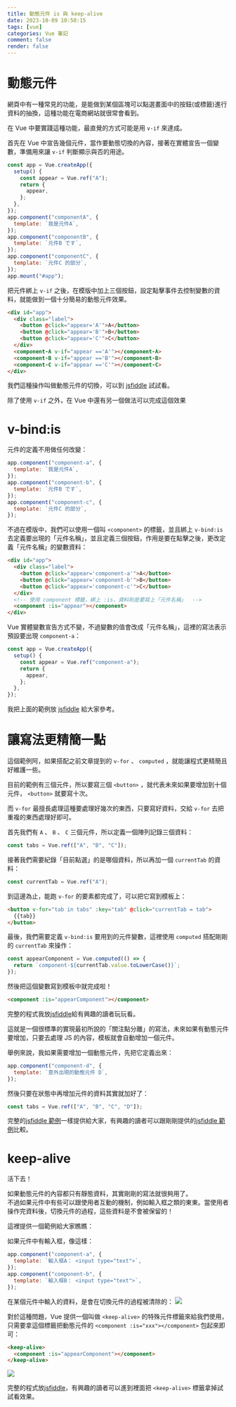 ```yaml
---
title: 動態元件 is 與 keep-alive
date: 2023-10-09 10:50:15
tags: [vue]
categories: Vue 筆記
comment: false
render: false
---
```


# 動態元件

網頁中有一種常見的功能，是能做到某個區塊可以點選畫面中的按鈕(或標籤)進行資料的抽換，這種功能在電商網站就很常會看到。

在 Vue 中要實踐這種功能，最直覺的方式可能是用 `v-if` 來達成。


首先在 Vue 中宣告幾個元件，當作要動態切換的內容，接著在實體宣告一個變數，準備用來讓 `v-if` 判斷顯示與否的用途。 


```js
const app = Vue.createApp({
  setup() {
    const appear = Vue.ref("A");
    return {
      appear,
    };
  },
});
app.component("componentA", {
  template: `我是元件A`,
});
app.component("componentB", {
  template: `元件B です`,
});
app.component("componentC", {
  template: `元件C 的部分`,
});
app.mount("#app");
```

把元件綁上 `v-if` 之後，在模版中加上三個按鈕，設定點擊事件去控制變數的資料，就能做到一個十分簡易的動態元件效果。

```html
<div id="app">
  <div class="label">
    <button @click="appear='A'">A</button>
    <button @click="appear='B'">B</button>
    <button @click="appear='C'">C</button>
  </div>
  <component-A v-if="appear =='A'"></component-A>
  <component-B v-if="appear =='B'"></component-B>
  <component-C v-if="appear =='C'"></component-C>
</div>
```

我們這種操作叫做動態元件的切換，可以到 [jsfiddle](https://jsfiddle.net/imall/kdpo5qyc/41/) 試試看。

除了使用 `v-if` 之外，在 Vue 中還有另一個做法可以完成這個效果

# v-bind:is

元件的定義不用做任何改變：

```js
app.component("component-a", {
  template: `我是元件A`,
});
app.component("component-b", {
  template: `元件B です`,
});
app.component("component-c", {
  template: `元件C 的部分`,
});
```

不過在模版中，我們可以使用一個叫 `<component>` 的標籤，並且綁上 `v-bind:is` 去定義要出現的「元件名稱」，並且定義三個按鈕，作用是要在點擊之後，更改定義「元件名稱」的變數資料：

```html
<div id="app">
  <div class="label">
    <button @click="appear='component-a'">A</button>
    <button @click="appear='component-b'">B</button>
    <button @click="appear='component-c'">C</button>
  </div>
  <!-- 使用 component 標籤，綁上 :is，資料則是要寫上「元件名稱」  -->
  <component :is="appear"></component>
</div>
```



Vue 實體變數宣告方式不變，不過變數的值會改成「元件名稱」，這裡的寫法表示預設要出現 `component-a`：

```js
const app = Vue.createApp({
  setup() {
    const appear = Vue.ref("component-a");
    return {
      appear,
    };
  },
});
```

我把上面的範例放 [jsfiddle](https://jsfiddle.net/imall/kdpo5qyc/43/) 給大家參考。

# 讓寫法更精簡一點

這個範例阿，如果搭配之前文章提到的 `v-for` 、 `computed` ，就能讓程式更精簡且好維護一些。

目前的範例有三個元件，所以要寫三個 `<button>` ，就代表未來如果要增加到十個元件， `<button>` 就要寫十次。

而 `v-for` 最擅長處理這種要處理好幾次的東西，只要寫好資料，交給 `v-for` 去把重複的東西處理好即可。

首先我們有 `A` 、 `B` 、 `C` 三個元件，所以定義一個陣列記錄三個資料：

```js
const tabs = Vue.ref(["A", "B", "C"]);
```

接著我們需要紀錄「目前點選」的是哪個資料，所以再加一個 `currentTab` 的資料：

```js
const currentTab = Vue.ref("A");
```

到這邊為止，能跑 `v-for` 的要素都完成了，可以把它寫到模板上：

```html
<button v-for="tab in tabs" :key="tab" @click="currentTab = tab">
  {{tab}}
</button>
```

最後，我們需要定義 `v-bind:is` 要用到的元件變數，這裡使用 `computed` 搭配剛剛的 `currentTab` 來操作：

```js
const appearComponent = Vue.computed(() => {
  return `component-${currentTab.value.toLowerCase()}`;
});
```

然後把這個變數寫到模板中就完成啦！

```html
<component :is="appearComponent"></component>
```

完整的程式我放[jsfiddle](https://jsfiddle.net/imall/kdpo5qyc/45/)給有興趣的讀者玩玩看。

這就是一個很標準的實現最初所說的「關注點分離」的寫法，未來如果有動態元件要增加，只要去處理 JS 的內容，模板就會自動增加一個元件。

舉例來說，我如果需要增加一個動態元件，先把它定義出來：

```js
app.component("component-d", {
  template: `意外出現的動態元件 D`,
});
```

然後只要在狀態中再增加元件的資料其實就加好了：

```js
const tabs = Vue.ref(["A", "B", "C", "D"]);
```

完整的[jsfiddle 範例]((https://jsfiddle.net/imall/kdpo5qyc/47/))一樣提供給大家，有興趣的讀者可以跟剛剛提供的[jsfiddle 範例](https://jsfiddle.net/imall/kdpo5qyc/45/)比較。

# keep-alive

活下去！

如果動態元件的內容都只有靜態資料，其實剛剛的寫法就很夠用了。  
不過如果元件中有些可以跟使用者互動的機制，例如輸入框之類的東東。當使用者操作完資料後，切換元件的過程，這些資料是不會被保留的！

這裡提供一個範例給大家瞧瞧：

如果元件中有輸入框，像這樣：

```js
app.component("component-a", {
  template: `輸入框A： <input type="text">`,
});
app.component("component-b", {
  template: `輸入框B： <input type="text">`,
});
```

在某個元件中輸入的資料，是會在切換元件的過程被清除的：
![](https://i.imgur.com/82xhF68.gif)

對於這種問題，Vue 提供一個叫做 `<keep-alive>` 的特殊元件標籤來給我們使用，只需要拿這個標籤把動態元件的 `<component :is="xxx"></component>` 包起來即可：

```html
<keep-alive>
  <component :is="appearComponent"></component>
</keep-alive>
```

![](https://i.imgur.com/37j2nfl.gif)


完整的程式放[jsfiddle](https://jsfiddle.net/imall/kdpo5qyc/49/)，有興趣的讀者可以進到裡面把 `<keep-alive>` 標籤拿掉試試看效果。
